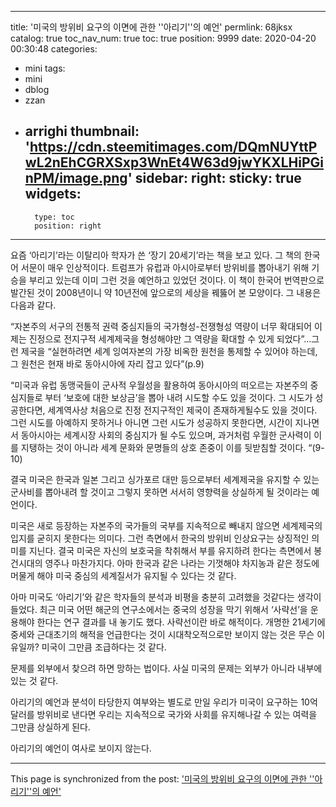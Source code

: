 
---
title: '미국의 방위비 요구의 이면에 관한 ''아리기''의 예언'
permlink: 68jksx
catalog: true
toc_nav_num: true
toc: true
position: 9999
date: 2020-04-20 00:30:48
categories:
- mini
tags:
- mini
- dblog
- zzan
- arrighi
thumbnail: 'https://cdn.steemitimages.com/DQmNUYttPwL2nEhCGRXSxp3WnEt4W63d9jwYKXLHiPGinPM/image.png'
sidebar:
    right:
        sticky: true
widgets:
    -
        type: toc
        position: right
---


요즘 ‘아리기’라는 이탈리아 학자가 쓴 ‘장기 20세기’라는 책을 보고 있다. 그 책의 한국어 서문이 매우 인상적이다. 트럼프가 유럽과 아시아로부터 방위비를 뽑아내기 위해 기승을 부리고 있는데 이미 그런 것을 예언하고 있었던 것이다. 이 책이 한국어 번역판으로 발간된 것이 2008년이니 약 10년전에 앞으로의 세상을 꿰뚫어 본 모양이다. 그 내용은 다음과 같다.

“자본주의 서구의 전통적 권력 중심지들의 국가형성-전쟁형성 역량이 너무 확대되어 이제는 진정으로 전지구적 세계제국을 형성해야만 그 역량을 확대할 수 있게 되었다”…그런 제국을 “실현하려면 세계 잉여자본의 가장 비옥한 원천을 통제할 수 있어야 하는데, 그 원천은 현재 바로 동아시아에 자리 잡고 있다”(p.9)

“미국과 유럽 동맹국들이 군사적 우월성을 활용하여 동아시아의 떠오르는 자본주의 중심지들로 부터 ‘보호에 대한 보상금’을 뽑아 내려 시도할 수도 있을 것이다. 그 시도가 성공한다면, 세계역사상 처음으로 진정 전지구적인 제국이 존재하게될수도 있을 것이다. 그런 시도를 아예하지 못하거나 아니면 그런 시도가 성공하지 못한다면, 시간이 지나면서 동아시아는 세계시장 사회의 중심지가 될 수도 있으며, 과거처럼 우월한 군사력이 이를 지탱하는 것이 아니라 세계 문화와 문명들의 상호 존중이 이를 뒷받침할 것이다. “(9-10)

결국 미국은 한국과 일본 그리고 싱가포르 대만 등으로부터 세계제국을 유지할 수 있는 군사비를 뽑아내려 할 것이고 그렇지 못하면 서서히 영향력을 상실하게 될 것이라는 예언이다.

미국은 새로 등장하는 자본주의 국가들의 국부를 지속적으로 빼내지 않으면 세계제국의 입지를 굳히지 못한다는 의미다. 그런 측면에서 한국의 방위비 인상요구는 상징적인 의미를 지닌다. 결국 미국은 자신의 보호국을 착취해서 부를 유지하려 한다는 측면에서 봉건시대의 영주나 마찬가지다. 아마 한국과 같은 나라는 기껏해야 차지농과 같은 정도에 머물게 해야 미국 중심의 세계질서가 유지될 수 있다는 것 같다.

아마 미국도 ‘아리기’와 같은 학자들의 분석과 비평을 충분히 고려했을 것같다는 생각이 들었다. 최근 미국 어떤 해군의 연구소에서는 중국의 성장을 막기 위해서 ‘사략선’을 운용해야 한다는 연구 결과를 내 놓기도 했다. 사략선이란 바로 해적이다. 개명한 21세기에 중세와 근대초기의 해적을 언급한다는 것이 시대착오적으로만 보이지 않는 것은 무슨 이유일까? 미국이 그만큼 조급하다는 것 같다.

문제를 외부에서 찾으려 하면 망하는 법이다. 사실 미국의 문제는 외부가 아니라 내부에 있는 것 같다.

아리기의 예언과 분석이 타당한지 여부와는 별도로 만일 우리가 미국이 요구하는 10억달러를 방위비로 낸다면 우리는 지속적으로 국가와 사회를 유지해나갈 수 있는 여력을 그만큼 상실하게 된다.

아리기의 예언이 여사로 보이지 않는다.

- - -

This page is synchronized from the post: ['미국의 방위비 요구의 이면에 관한 ''아리기''의 예언'](https://steemit.com/@oldstone/68jksx)
